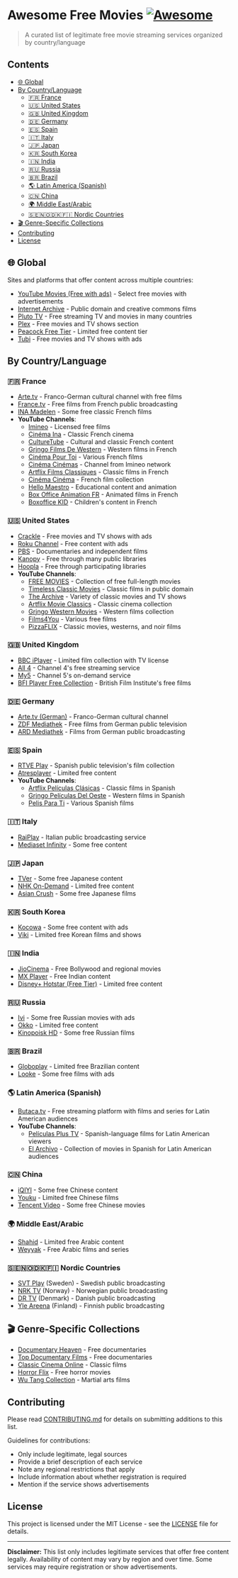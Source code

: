 # Awesome Free Movies [![Awesome](https://awesome.re/badge.svg)](https://awesome.re)

> A curated list of legitimate free movie streaming services organized by country/language

## Contents

- [🌐 Global](#-global)
- [By Country/Language](#by-countrylanguage)
  - [🇫🇷 France](#-france)
  - [🇺🇸 United States](#-united-states)
  - [🇬🇧 United Kingdom](#-united-kingdom)
  - [🇩🇪 Germany](#-germany)
  - [🇪🇸 Spain](#-spain)
  - [🇮🇹 Italy](#-italy)
  - [🇯🇵 Japan](#-japan)
  - [🇰🇷 South Korea](#-south-korea)
  - [🇮🇳 India](#-india)
  - [🇷🇺 Russia](#-russia)
  - [🇧🇷 Brazil](#-brazil)
  - [🌎 Latin America (Spanish)](#-latin-america-spanish)
  - [🇨🇳 China](#-china)
  - [🌍 Middle East/Arabic](#-middle-eastarabic)
  - [🇸🇪🇳🇴🇩🇰🇫🇮 Nordic Countries](#-nordic-countries)
- [🎬 Genre-Specific Collections](#-genre-specific-collections)
- [Contributing](#contributing)
- [License](#license)

## 🌐 Global

Sites and platforms that offer content across multiple countries:

- [YouTube Movies (Free with ads)](https://www.youtube.com/feed/storefront?bp=kgEDCPkBGAU%3D) - Select free movies with advertisements
- [Internet Archive](https://archive.org/details/feature_films) - Public domain and creative commons films
- [Pluto TV](https://pluto.tv/) - Free streaming TV and movies in many countries
- [Plex](https://www.plex.tv/) - Free movies and TV shows section
- [Peacock Free Tier](https://www.peacocktv.com/) - Limited free content tier
- [Tubi](https://tubitv.com/) - Free movies and TV shows with ads

## By Country/Language

### 🇫🇷 France

- [Arte.tv](https://www.arte.tv/fr/) - Franco-German cultural channel with free films
- [France.tv](https://www.france.tv/films/) - Free films from French public broadcasting
- [INA Madelen](https://madelen.ina.fr/) - Some free classic French films
- **YouTube Channels**:
  - [Imineo](https://www.youtube.com/@imineo/videos) - Licensed free films
  - [Cinéma Ina](https://www.youtube.com/c/Inafrcine) - Classic French cinema
  - [CultureTube](https://www.youtube.com/@CultureTube) - Cultural and classic French content
  - [Grjngo Films De Western](https://www.youtube.com/@GrjngoFilmsDeWestern) - Western films in French
  - [Cinéma Pour Toi](https://www.youtube.com/@CinemaPourToi) - Various French films
  - [Cinéma Cinémas](https://www.youtube.com/@CinemaCinemas) - Channel from Imineo network
  - [Artflix Films Classiques](https://www.youtube.com/@ArtflixFilmsClassiques) - Classic films in French
  - [Cinéma Cinéma](https://www.youtube.com/channel/UCMQMViObVfaALDRtFnmUWgA) - French film collection
  - [Hello Maestro](https://www.youtube.com/@HelloMaestrofr) - Educational content and animation
  - [Box Office Animation FR](https://www.youtube.com/@BoxOfficeAnimationFR) - Animated films in French
  - [Boxoffice KID](https://www.youtube.com/@BoxofficeKID) - Children's content in French

### 🇺🇸 United States

- [Crackle](https://www.crackle.com/) - Free movies and TV shows with ads
- [Roku Channel](https://therokuchannel.roku.com/) - Free content with ads
- [PBS](https://www.pbs.org/show/film/) - Documentaries and independent films
- [Kanopy](https://www.kanopy.com/) - Free through many public libraries
- [Hoopla](https://www.hoopladigital.com/) - Free through participating libraries
- **YouTube Channels**:
  - [FREE MOVIES](https://www.youtube.com/@FREEMOVIESYT/videos) - Collection of free full-length movies
  - [Timeless Classic Movies](https://www.youtube.com/channel/UCFTTjluTWUFW5nykBbdhe8g) - Classic films in public domain
  - [The Archive](https://www.youtube.com/@TheArchiveTV) - Variety of classic movies and TV shows
  - [Artflix Movie Classics](https://www.youtube.com/@ArtflixMovieClassics) - Classic cinema collection
  - [Grjngo Western Movies](https://www.youtube.com/@GrjngoWesternMovies) - Western films collection
  - [Films4You](https://www.youtube.com/@Films4You) - Various free films
  - [PizzaFLIX](https://www.youtube.com/@PizzaFLIX/featured) - Classic movies, westerns, and noir films

### 🇬🇧 United Kingdom

- [BBC iPlayer](https://www.bbc.co.uk/iplayer) - Limited film collection with TV license
- [All 4](https://www.channel4.com/) - Channel 4's free streaming service
- [My5](https://www.my5.tv/) - Channel 5's on-demand service
- [BFI Player Free Collection](https://player.bfi.org.uk/free) - British Film Institute's free films

### 🇩🇪 Germany

- [Arte.tv (German)](https://www.arte.tv/de/) - Franco-German cultural channel
- [ZDF Mediathek](https://www.zdf.de/filme) - Free films from German public television
- [ARD Mediathek](https://www.ardmediathek.de/filme) - Films from German public broadcasting

### 🇪🇸 Spain

- [RTVE Play](https://www.rtve.es/play/peliculas/) - Spanish public television's film collection
- [Atresplayer](https://www.atresplayer.com/) - Limited free content
- **YouTube Channels**:
  - [Artflix Películas Clásicas](https://www.youtube.com/@ArtflixPeliculasClasicas) - Classic films in Spanish
  - [Grjngo Películas Del Oeste](https://www.youtube.com/@GrjngoPeliculasDelOeste) - Western films in Spanish
  - [Pelis Para Ti](https://www.youtube.com/@PelisParaTi) - Various Spanish films

### 🇮🇹 Italy

- [RaiPlay](https://www.raiplay.it/film) - Italian public broadcasting service
- [Mediaset Infinity](https://www.mediasetinfinity.mediaset.it/) - Some free content

### 🇯🇵 Japan

- [TVer](https://tver.jp/) - Some free Japanese content
- [NHK On-Demand](https://www.nhk-ondemand.jp/) - Limited free content
- [Asian Crush](https://www.asiancrush.com/) - Some free Japanese films

### 🇰🇷 South Korea

- [Kocowa](https://www.kocowa.com/) - Some free content with ads
- [Viki](https://www.viki.com/) - Limited free Korean films and shows

### 🇮🇳 India

- [JioCinema](https://www.jiocinema.com/) - Free Bollywood and regional movies
- [MX Player](https://www.mxplayer.in/) - Free Indian content
- [Disney+ Hotstar (Free Tier)](https://www.hotstar.com/) - Limited free content

### 🇷🇺 Russia

- [Ivi](https://www.ivi.ru/) - Some free Russian movies with ads
- [Okko](https://okko.tv/) - Limited free content
- [Kinopoisk HD](https://hd.kinopoisk.ru/) - Some free Russian films

### 🇧🇷 Brazil

- [Globoplay](https://globoplay.globo.com/) - Limited free Brazilian content
- [Looke](https://www.looke.com.br/) - Some free films with ads

### 🌎 Latin America (Spanish)

- [Butaca.tv](https://butaca.tv/) - Free streaming platform with films and series for Latin American audiences
- **YouTube Channels**:
  - [Películas Plus TV](https://www.youtube.com/@PeliculasPlusTv) - Spanish-language films for Latin American viewers
  - [El Archivo](https://www.youtube.com/@ElArchivo) - Collection of movies in Spanish for Latin American audiences

### 🇨🇳 China

- [iQIYI](https://www.iq.com/) - Some free Chinese content
- [Youku](https://www.youku.com/) - Limited free Chinese films
- [Tencent Video](https://v.qq.com/) - Some free Chinese movies

### 🌍 Middle East/Arabic

- [Shahid](https://shahid.mbc.net/) - Limited free Arabic content
- [Weyyak](https://weyyak.com/) - Free Arabic films and series

### 🇸🇪🇳🇴🇩🇰🇫🇮 Nordic Countries

- [SVT Play](https://www.svtplay.se/) (Sweden) - Swedish public broadcasting
- [NRK TV](https://tv.nrk.no/) (Norway) - Norwegian public broadcasting
- [DR TV](https://www.dr.dk/drtv/) (Denmark) - Danish public broadcasting
- [Yle Areena](https://areena.yle.fi/) (Finland) - Finnish public broadcasting

## 🎬 Genre-Specific Collections

- [Documentary Heaven](https://documentaryheaven.com/) - Free documentaries
- [Top Documentary Films](https://topdocumentaryfilms.com/) - Free documentaries
- [Classic Cinema Online](https://classiccinemaonline.com/) - Classic films
- [Horror Flix](https://www.horrorflix.com/) - Free horror movies
- [Wu Tang Collection](https://www.youtube.com/c/WuTangCollectionTV) - Martial arts films

## Contributing

Please read [CONTRIBUTING.md](CONTRIBUTING.md) for details on submitting additions to this list.

Guidelines for contributions:
- Only include legitimate, legal sources
- Provide a brief description of each service
- Note any regional restrictions that apply
- Include information about whether registration is required
- Mention if the service shows advertisements

## License

This project is licensed under the MIT License - see the [LICENSE](LICENSE) file for details.

---

**Disclaimer:** This list only includes legitimate services that offer free content legally. Availability of content may vary by region and over time. Some services may require registration or show advertisements.